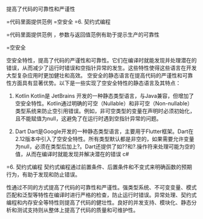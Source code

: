 



提高了代码的可靠性和严谨性

=代码里面提供范例
=空安全
=6. 契约式编程


=代码里面提供范例 ，参数与返回值范例有助于提示生产的可靠性

=空安全


空安全特性，提高了代码的严谨性和可靠性。它们在编译时就能发现并处理潜在的错误，从而减少了运行时错误和空指针异常的发生。这些特性使得这些语言在开发大型复杂应用时更加健壮和高效。
空安全的静态语言在提高代码的严谨性和可靠性方面具有显著优势。以下是一些实现了空安全特性的静态语言及其特点：

1. Kotlin
   Kotlin是 JetBrains 开发的一种静态类型语言，与Java兼容，但增加了空安全特性。Kotlin通过明确的可空（Nullable）和非可空（Non-nullable）类型系统来防止空引用错误。例如，非可空类型的变量在声明时必须初始化，且不能赋值为null，这避免了在运行时遇到空指针异常的问题。

2. Dart
   Dart是Google开发的一种静态类型语言，主要用于Flutter框架。Dart在2.12版本中引入了空安全特性。所有类型默认都是非空的，如果需要允许变量为null，必须在类型后加上?。Dart还提供了如??和?.操作符来处理可能为空的值，从而在编译时就能发现并解决潜在的错误
c#

=6. 契约式编程
   契约式编程通过前置条件、后置条件和不变式来明确函数的预期行为，有助于发现和防止错误。



性通过不同的方式提高了代码的可靠性和严谨性。强类型系统、不可变变量、模式匹配和泛型等特性在编译时进行严格的检查，防止运行时错误。异常处理、契约式编程和内存安全等特性则提高了代码的健壮性。良好的并发支持、模块化、静态分析和测试支持则从整体上提高了代码的质量和可维护性。